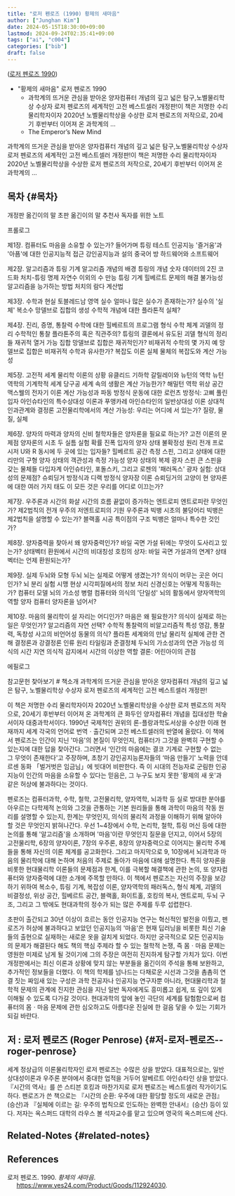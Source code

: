```yaml
---
title: "로저 펜로즈 (1990) 황제의 새마음"
author: ["Junghan Kim"]
date: 2024-05-15T18:30:00+09:00
lastmod: 2024-09-24T02:35:41+09:00
tags: ["ai", "c004"]
categories: ["bib"]
draft: false
---
```


(<a href="#citeproc_bib_item_1">로저 펜로즈 1990</a>)

-   "황제의 새마음" 로저 펜로즈 1990
    -   과학계의 뜨거운 관심을 받아온 양자컴퓨터 개념의 깊고 넓은 탐구,노벨물리학상 수상자 로저 펜로즈의 세계적인 고전 베스트셀러 개정판!이 책은 저명한 수리 물리학자이자 2020년 노벨물리학상을 수상한 로저 펜로즈의 저작으로, 20세기 후반부터 이어져 온 과학계의 ...
    -   The Emperor’s New Mind

과학계의 뜨거운 관심을 받아온 양자컴퓨터 개념의 깊고 넓은 탐구,노벨물리학상 수상자 로저 펜로즈의 세계적인 고전 베스트셀러 개정판!이 책은 저명한 수리 물리학자이자 2020년 노벨물리학상을 수상한 로저 펜로즈의 저작으로, 20세기 후반부터 이어져 온 과학계의 ...


## 목차 {#목차}

개정판 옮긴이의 말 초판 옮긴이의 말 추천사 독자를 위한 노트

프롤로그

제1장. 컴퓨터도 마음을 소유할 수 있는가? 들어가며 튜링 테스트 인공지능 '즐거움'과 '아픔'에 대한 인공지능적 접근 강인공지능과 설의 중국어 방 하드웨어와 소프트웨어

제2장. 알고리즘과 튜링 기계 알고리즘 개념의 배경 튜링의 개념 숫자 데이터의 2진 코드화 처치-튜링 명제 자연수 이외의 수 만능 튜링 기계 힐베르트 문제의 해결 불가능성 알고리즘을 능가하는 방법 처치의 람다 계산법

제3장. 수학과 현실 토블레드남 영역 실수 얼마나 많은 실수가 존재하는가? 실수의 '실체' 복소수 망델브로 집합의 생성 수학적 개념에 대한 플라톤적 실체?

제4장. 진리, 증명, 통찰력 수학에 대한 힐베르트의 프로그램 형식 수학 체계 괴델의 정리 수학적인 통찰 플라톤주의 혹은 직관주의? 튜링의 결론에서 유도된 괴델 형식의 정리들 재귀적 열거 가능 집합 망델브로 집합은 재귀적인가? 비재귀적 수학의 몇 가지 예 망델브로 집합은 비재귀적 수학과 유사한가? 복잡도 이론 실체 물체의 복잡도와 계산 가능성

제5장. 고전적 세계 물리학 이론의 상황 유클리드 기하학 갈릴레이와 뉴턴의 역학 뉴턴 역학의 기계학적 세계 당구공 세계 속의 생활은 계산 가능한가? 해밀턴 역학 위상 공간 맥스웰의 전자기 이론 계산 가능성과 파동 방정식 운동에 대한 로런츠 방정식: 고삐 풀린 입자 아인슈타인의 특수상대성 이론과 푸앵카레 아인슈타인의 일반상대성 이론 상대적 인과관계와 결정론 고전물리학에서의 계산 가능성: 우리는 어디에 서 있는가? 질량, 물질, 실체

제6장. 양자의 마력과 양자의 신비 철학자들은 양자론을 필요로 하는가? 고전 이론의 문제점 양자론의 시초 두 실틈 실험 확률 진폭 입자의 양자 상태 불확정성 원리 전개 프로시저 U와 R 동시에 두 곳에 있는 입자들? 힐베르트 공간 측정 스핀, 그리고 상태에 대한 리만의 구형 양자 상태의 객관성과 측정 가능성 양자 상태의 복제 광자 스핀 큰 스핀을 갖는 물체들 다입자계 아인슈타인, 포돌스키, 그리고 로젠의 '패러독스' 광자 실험: 상대성의 문제점? 슈뢰딩거 방정식과 디랙 방정식 양자장 이론 슈뢰딩거의 고양이 현 양자론에 대한 여러 가지 태도 이 모든 것은 우리를 어디로 이끄는가?

제7장. 우주론과 시간의 화살 시간의 흐름 끝없이 증가하는 엔트로피 엔트로피란 무엇인가? 제2법칙의 전개 우주의 저엔트로피의 기원 우주론과 빅뱅 시초의 불덩어리 빅뱅은 제2법칙을 설명할 수 있는가? 블랙홀 시공 특이점의 구조 빅뱅은 얼마나 특수한 것인가?

제8장. 양자중력을 찾아서 왜 양자중력인가? 바일 곡면 가설 뒤에는 무엇이 도사리고 있는가? 상태벡터 환원에서 시간의 비대칭성 호킹의 상자: 바일 곡면 가설과의 연계? 상태벡터는 언제 환원되는가?

제9장. 실제 두뇌와 모형 두뇌 뇌는 실제로 어떻게 생겼는가? 의식이 머무는 곳은 어디인가? 뇌 분리 실험 시맹 현상 시각피질에서의 정보 처리 신경신호는 어떻게 작동하는가? 컴퓨터 모델 뇌의 가소성 병렬 컴퓨터와 의식의 '단일성' 뇌의 활동에서 양자역학의 역할 양자 컴퓨터 양자론을 넘어서?

제10장. 마음의 물리학이 설 자리는 어디인가? 마음은 왜 필요한가? 의식이 실제로 하는 일은 무엇인가? 알고리즘의 자연 선택? 수학적 통찰력의 비알고리즘적 특성 영감, 통찰력, 독창성 사고의 비언어성 동물의 의식? 플라톤 세계와의 만남 물리적 실체에 관한 견해 결정론과 강결정론 인류 원리 타일링과 준결정체 두뇌의 가소성과의 연관 가능성 의식의 시간 지연 의식적 감지에서 시간의 이상한 역할 결론: 어린아이의 관점

에필로그

참고문헌 찾아보기 # 책소개 과학계의 뜨거운 관심을 받아온 양자컴퓨터 개념의 깊고 넓은 탐구, 노벨물리학상 수상자 로저 펜로즈의 세계적인 고전 베스트셀러 개정판!

이 책은 저명한 수리 물리학자이자 2020년 노벨물리학상을 수상한 로저 펜로즈의 저작으로, 20세기 후반부터 이어져 온 과학계의 큰 화두인 양자컴퓨터 개념을 집대성한 학술서이자 대중과학서이다. 1990년 국제적인 권위의 론-플랑과학도서상을 수상한 이래 현재까지 세계 각국의 언어로 번역ㆍ출간되며 고전 베스트셀러의 반열에 올랐다. 이 책에서 펜로즈는 인간이 지닌 '마음'의 본질이 무엇인지, 컴퓨터가 그것을 완벽히 구현할 수 있는지에 대한 답을 찾아간다. 그러면서 ‘인간의 마음에는 결코 기계로 구현할 수 없는 그 무엇이 존재한다'고 주장하며, 초창기 강인공지능론자들의 ‘마음 만들기' 노력을 안데르센 동화 「벌거벗은 임금님」에 빗대어 비판한다. 즉 이 시대의 전능자로 군림한 인공지능이 인간의 마음을 소유할 수 있다는 믿음은, 그 누구도 보지 못한 '황제의 새 옷'과 같은 허상에 불과하다는 것이다.

펜로즈는 컴퓨터과학, 수학, 철학, 고전물리학, 양자역학, 뇌과학 등 실로 방대한 분야를 아우르는 다학제적 논의와 그것을 관통하는 기본 원리들을 통해 과학이 마음의 작동 원리를 설명할 수 있는지, 한계는 무엇인지, 의식의 물리적 과정을 이해하기 위해 알아야 할 것은 무엇인지 밝혀나간다. 우선 1~4장에서 수학, 논리학, 철학, 튜링 머신 등에 대한 논의를 통해 '알고리즘'을 소개하며 '마음'이란 무엇인지 질문을 던지고, 이어서 5장의 고전물리학, 6장의 양자이론, 7장의 우주론, 8장의 양자중력으로 이어지는 물리학 주제들을 통해 자신의 이론 체계를 공고화한다. 그리고 마지막으로 9, 10장에서 뇌과학과 마음의 물리학에 대해 논하며 처음의 주제로 돌아가 마음에 대해 설명한다. 특히 양자론을 비롯한 현대물리학 이론들의 문제점과 한계, 이를 극복할 해결책에 관한 논의, 또 양자컴퓨터와 양자중력에 대한 소개에 주목할 만하다. 이 책에서 펜로즈는 자신의 주장을 보강하기 위하여 복소수, 튜링 기계, 복잡성 이론, 양자역학의 패러독스, 형식 체계, 괴델의 비결정성, 위상 공간, 힐베르트 공간, 블랙홀, 화이트홀, 호킹의 복사, 엔트로피, 두뇌 구조, 그리고 그 밖에도 현대과학의 정수가 되는 많은 주제를 두루 섭렵한다.

초판이 출간되고 30년 이상이 흐르는 동안 인공지능 연구는 혁신적인 발전을 이뤘고, 펜로즈가 허상에 불과하다고 보았던 인공지능의 '마음'은 현재 딥러닝을 비롯한 최신 기술들의 출현으로 실재하는 새로운 옷을 걸치게 되었다. 하지만 궁극적으로 모든 인공지능의 문제가 해결된다 해도 책의 핵심 주제라 할 수 있는 철학적 논쟁, 즉 몸ㆍ마음 문제는 영원한 미제로 남게 될 것이기에 그의 주장은 여전히 진지하게 탐구할 가치가 있다. 이번 개정판에서는 최신 이론과 상황에 맞지 않는 부분들을 옮긴이의 주석을 통해 보완하고, 추가적인 정보들을 더했다. 이 책의 학제를 넘나드는 다채로운 시선과 그것을 촘촘히 연결 짓는 짜임새 있는 구성은 과학 전공자나 인공지능 연구자뿐 아니라, 현대물리학과 철학적 문제의 관계에 진지한 관심을 지닌 일반 독자에게도 흥미롭고 쉽게, 또 깊이 있게 이해될 수 있도록 다가갈 것이다. 현대과학의 앞에 놓인 극단의 세계를 탐험함으로써 컴퓨터의 몸ㆍ마음 문제에 관한 심오하고도 아름다운 진실에 한 걸음 닿을 수 있는 기회가 되길 바란다.


## 저 : 로저 펜로즈 (Roger Penrose) {#저-로저-펜로즈--roger-penrose}

세계 정상급의 이론물리학자인 로저 펜로즈는 수많은 상을 받았다. 대표적으로는, 일반상대성이론과 우주론 분야에서 중대한 업적을 거두어 알베르트 아인슈타인 상을 받았다. 『시간의 역사』를 쓴 스티븐 호킹과 마찬가지로 로저 펜로즈는 베스트셀러 작가이기도 하다. 펜로즈가 쓴 책으로는 『시간의 순환: 우주에 대한 황당할 정도의 새로운 관점』(승산)과 『실체에 이르는 길: 우주의 법칙으로 인도하는 완벽한 안내서』(승산) 등이 있다. 저자는 옥스퍼드 대학의 라우스 볼 석자교수를 맡고 있으며 영국의 옥스퍼드에 산다.


## Related-Notes {#related-notes}

## References

<style>.csl-entry{text-indent: -1.5em; margin-left: 1.5em;}</style><div class="csl-bib-body">
  <div class="csl-entry"><a id="citeproc_bib_item_1"></a>로저 펜로즈. 1990. <i>황제의 새마음</i>. <a href="https://www.yes24.com/Product/Goods/112924030">https://www.yes24.com/Product/Goods/112924030</a>.</div>
</div>
